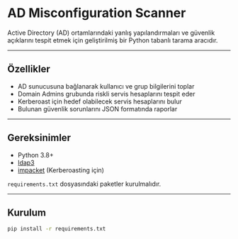 # AD Misconfiguration Scanner

Active Directory (AD) ortamlarındaki yanlış yapılandırmaları ve güvenlik açıklarını tespit etmek için geliştirilmiş bir Python tabanlı tarama aracıdır.

---

## Özellikler

- AD sunucusuna bağlanarak kullanıcı ve grup bilgilerini toplar  
- Domain Admins grubunda riskli servis hesaplarını tespit eder  
- Kerberoast için hedef olabilecek servis hesaplarını bulur  
- Bulunan güvenlik sorunlarını JSON formatında raporlar

---

## Gereksinimler

- Python 3.8+  
- [ldap3](https://pypi.org/project/ldap3/)  
- [impacket](https://github.com/SecureAuthCorp/impacket) (Kerberoasting için)  

`requirements.txt` dosyasındaki paketler kurulmalıdır.

---

## Kurulum

```bash
pip install -r requirements.txt
